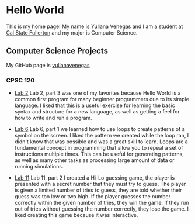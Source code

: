 # Hello World

This is my home page! My name is Yuliana Venegas and I am a student at [Cal State Fullerton](http://www.fullerton.edu/) and my major is Computer Science.

## Computer Science Projects

My GitHub page is [yulianavenegas](http://github.com/yulianavenegas)

### CPSC 120

* [Lab 2](http://https://github.com/cpsc-pilot-fall-2022/cpsc-120-lab(http://https://github.com/cpsc-pilot-fall-2022/cpsc-120-lab-02-yulianavenegas/tree/main/part-3/)-02-yulianavenegas/tree/main/part-3/)
    Lab 2, part 3 was one of my favorites because Hello World is a common first program for many beginner programmers due to its simple language. I liked that this is a useful exercise for learning the basic syntax and structure for a new language, as well as getting a feel for how to write and run a program.

* [Lab 6](http://https://github.com/cpsc-pilot-fall-2022/cpsc-120-lab(http://https://github.com/cpsc-pilot-fall-2022/cpsc-120-lab-02-yulianavenegas/tree/main/part-3/)-02-yulianavenegas/tree/main/part-3/)
    Lab 6, part 1 we learned how to use loops to create patterns of a symbol on the screen. I liked the pattern we created while the loop ran, I didn't know that was possible and was a great skill to learn. Loops are a fundamental concept in programming that allow you to repeat a set of instructions multiple times. This can be useful for generating patterns, as well as many other tasks as processing large amount of data or running simulations.

* [Lab 11](http://https://github.com/cpsc-pilot-fall-2022/cpsc-120-lab(http://https://github.com/cpsc-pilot-fall-2022/cpsc-120-lab-02-yulianavenegas/tree/main/part-3/)-02-yulianavenegas/tree/main/part-3/)
    Lab 11, part 2 I created a Hi-Lo guessing game, the player is presented with a secret number that they must try to guess. The player is given a limited number of tries to guess, they are told whether their guess was too low or two high. If the player guesses the number correctly within the given number of tries, they win the game. If they run out of tries without guessing the number correctly, they lose the game. I liked creating this game because it was interactive.
